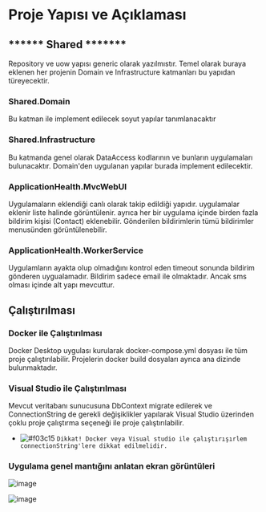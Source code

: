 # Proje Yapısı ve Açıklaması

## ****** Shared *******
Repository ve uow yapısı generic olarak yazılmıstır. Temel olarak buraya eklenen her projenin Domain ve Infrastructure katmanları bu yapıdan türeyecektir.
### Shared.Domain
Bu katman ile implement edilecek soyut yapılar tanımlanacaktır

### Shared.Infrastructure
Bu katmanda genel olarak DataAccess kodlarının ve bunların uygulamaları bulunacaktır. Domain'den uygulanan yapılar burada implement edilecektir.

### ApplicationHealth.MvcWebUI
Uygulamaların eklendiği canlı olarak takip edildiği yapıdır. uygulamalar eklenir liste halinde görüntülenir. ayrıca her bir uygulama içinde birden fazla bildirim kişisi (Contact) eklenebilir. 
Gönderilen bildirimlerin tümü bildirimler menusünden görüntülenebilir. 

### ApplicationHealth.WorkerService
Uygulamların ayakta olup olmadığını kontrol eden timeout sonunda bildirim gönderen uygualamadır. Bildirim sadece email ile olmaktadır. Ancak sms olması içinde alt yapı mevcuttur. 

## Çalıştırılması
### Docker ile Çalıştırılması
Docker Desktop uygulası kurularak docker-compose.yml dosyası ile tüm proje çalıştırılabilir. Projelerin docker build dosyaları ayrıca ana dizinde bulunmaktadır. 

### Visual Studio ile Çalıştırılması
Mevcut veritabanı sunucusuna DbContext migrate edilerek ve ConnectionString de gerekli değişiklikler yapılarak Visual Studio üzerinden çoklu proje çalıştırma seçeneği ile proje çalıştırılabilir.

- ![#f03c15](https://via.placeholder.com/15/f03c15/000000?text=+) `Dikkat! Docker veya Visual studio ile çalıştırışırlem connectionString'lere dikkat edilmelidir.`

### Uygulama genel mantığını anlatan  ekran görüntüleri 
![image](https://user-images.githubusercontent.com/62391718/148823000-2c3ce110-22dd-43d6-8215-08b3f47abd60.png)

![image](https://user-images.githubusercontent.com/62391718/148823215-085c78ea-319a-4343-9faa-30fb2ea7b2cc.png)
  


